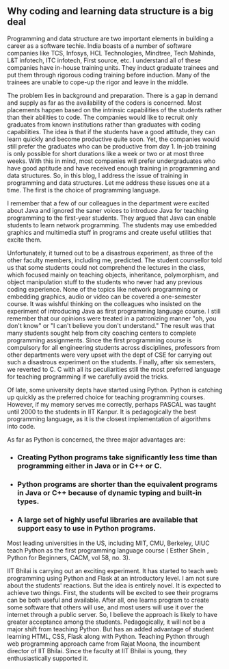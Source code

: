  ## Why coding and learning data structure is a big deal

Programming and data structure are two important elements in building a career as a software techie. India boasts of a number of software companies like TCS, Infosys, HCL
Technologies, Mindtree, Tech Mahinda, L&T infotech, ITC infotech, First source, etc. I understand all of these companies have in-house training units. They induct graduate 
trainees and put them through rigorous coding training before induction. Many of the trainees are unable to cope-up the rigor and leave in the middle.

The problem lies in background and preparation. There is a gap in demand and supply as far as the availability of the coders is concerned. Most placements happen based on the 
intrinsic capabilities of the students rather than their abilities to code. The companies would like to recruit only graduates from known institutions rather than graduates with 
coding capabilities. The idea is that if the students have a good attitude, they can learn quickly and become productive quite soon. Yet, the companies would still prefer the 
graduates who can be productive from day 1. In-job training is only possible for short durations like a week or two or at most three weeks. With this in mind, most companies will 
prefer undergraduates who have good aptitude and have received enough training in programming and data structures. So, in this blog, I address the issue of training in programming 
and data structures. Let me address these issues one at a time. The first is the choice of programming language. 


I remember that a few of our colleagues in the department were excited about Java and ignored the saner voices to introduce Java for teaching programming to the first-year students. 
They argued that Java can enable students to learn network programming. The students may use embedded graphics and multimedia stuff in programs and create useful utilities that 
excite them. 


Unfortunately, it turned out to be a disastrous experiment, as three of the other faculty members, including me, predicted. The student counsellor told us that some students could 
not comprehend the lectures in the class, which focused mainly on teaching objects, inheritance, polymorphism, and object manipulation stuff to the students who never had any 
previous coding experience. None of the topics like network programming or embedding graphics, audio or video can be covered a one-semester course. It was wishful thinking on the 
colleagues who insisted on the experiment of introducing Java as first programming language course. I still remember that our opinions were treated in a patronizing manner "oh, you 
don't know" or "I can't believe you don't understand." The result was that many students sought help from city coaching centers to complete programming assignments. Since the first 
programming course is compulsory for all engineering students across disciplines, professors from other departments were very upset with the dept of CSE for carrying out such a 
disastrous experiment on the students. Finally, after six semesters, we reverted to C. C with all its peculiarities still the most preferred language for teaching programming if we 
carefully avoid the tricks.


Of late, some university depts have started using Python. Python is catching up quickly as the preferred choice for teaching programming courses. However, if my memory serves me 
correctly, perhaps PASCAL was taught until 2000 to the students in IIT Kanpur. It is pedagogically the best programming language, as it is the closest implementation of algorithms 
into code.  

 

As far as Python is concerned, the three major advantages are:

- ### Creating Python programs take significantly less time than programming either in Java or in C++ or C. 
- ### Python programs are shorter than the equivalent programs in Java or C++ because of dynamic typing and built-in types.
- ### A large set of highly useful libraries are available that support easy to use in Python programs. 

Most leading universities in the US, including MIT, CMU, Berkeley, UIUC teach Python as the first programming language course ( Esther Shein , Python for Beginners, CACM, 
vol 58, no. 3). 


IIT Bhilai is carrying out an exciting experiment. It has started to teach web programming using Python and Flask at an introductory level. I am not sure about the students' 
reactions. But the idea is entirely novel. It is expected to achieve two things. First, the students will be excited to see their programs can be both useful and available. After 
all, one learns program to create some software that others will use, and most users will use it over the internet through a public server. So, I believe the approach is likely to 
have greater acceptance among the students. Pedagogically, it will not be a major shift from teaching Python. But has an added advantage of student learning HTML, CSS, Flask along 
with Python. Teaching Python through web programming approach came from Rajat Moona, the incumbent director of IIT Bhilai. Since the faculty at IIT Bhilai is young, 
they enthusiastically supported it.  
